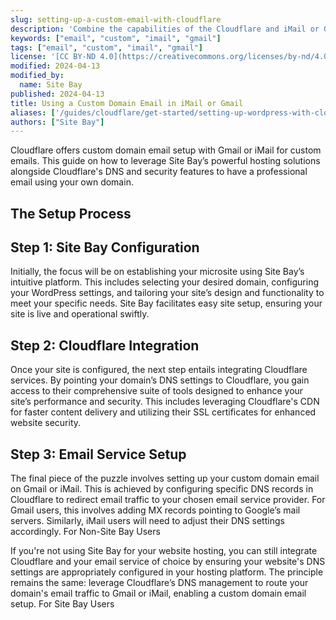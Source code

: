 ```yaml
---
slug: setting-up-a-custom-email-with-cloudflare
description: 'Combine the capabilities of the Cloudflare and iMail or Gmail.'
keywords: ["email", "custom", "imail", "gmail"]
tags: ["email", "custom", "imail", "gmail"]
license: '[CC BY-ND 4.0](https://creativecommons.org/licenses/by-nd/4.0)'
modified: 2024-04-13
modified_by:
  name: Site Bay
published: 2024-04-13
title: Using a Custom Domain Email in iMail or Gmail
aliases: ['/guides/cloudflare/get-started/setting-up-wordpress-with-cloudflare/']
authors: ["Site Bay"]
---
```


Cloudflare offers custom domain email setup with Gmail or iMail for custom emails. This guide on how to leverage Site Bay’s powerful hosting solutions alongside Cloudflare's DNS and security features to have a professional email using your own domain.
## The Setup Process
## Step 1: Site Bay Configuration

Initially, the focus will be on establishing your microsite using Site Bay’s intuitive platform. This includes selecting your desired domain, configuring your WordPress settings, and tailoring your site’s design and functionality to meet your specific needs. Site Bay facilitates easy site setup, ensuring your site is live and operational swiftly.
## Step 2: Cloudflare Integration

Once your site is configured, the next step entails integrating Cloudflare services. By pointing your domain’s DNS settings to Cloudflare, you gain access to their comprehensive suite of tools designed to enhance your site’s performance and security. This includes leveraging Cloudflare's CDN for faster content delivery and utilizing their SSL certificates for enhanced website security.
## Step 3: Email Service Setup

The final piece of the puzzle involves setting up your custom domain email on Gmail or iMail. This is achieved by configuring specific DNS records in Cloudflare to redirect email traffic to your chosen email service provider. For Gmail users, this involves adding MX records pointing to Google’s mail servers. Similarly, iMail users will need to adjust their DNS settings accordingly.
For Non-Site Bay Users

If you're not using Site Bay for your website hosting, you can still integrate Cloudflare and your email service of choice by ensuring your website's DNS settings are appropriately configured in your hosting platform. The principle remains the same: leverage Cloudflare’s DNS management to route your domain's email traffic to Gmail or iMail, enabling a custom domain email setup.
For Site Bay Users

